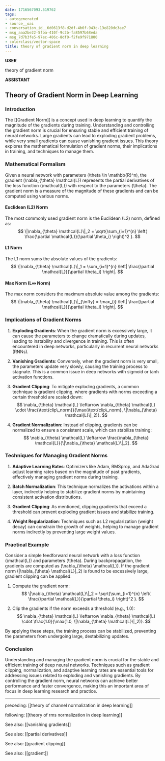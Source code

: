 ```yaml
---
date: 1716567093.519762
tags:
- autogenerated
- source__oai
- conversation_id__6d0613f8-d2df-4b6f-943c-13e820dc3ae7
- msg_aaa2be22-5fba-410f-9c2b-fa8597b68eda
- msg_7d7b3fe5-97ec-406c-8df0-f2fe9f971800
- colorclass/vector-space
title: theory of gradient norm in deep learning
---
```


**USER**

theory of gradient norm


**ASSISTANT**

## Theory of Gradient Norm in Deep Learning

### Introduction

The [[Gradient Norm]] is a concept used in deep learning to quantify the magnitude of the gradients during training. Understanding and controlling the gradient norm is crucial for ensuring stable and efficient training of neural networks. Large gradients can lead to exploding gradient problems, while very small gradients can cause vanishing gradient issues. This theory explores the mathematical formulation of gradient norms, their implications in training, and techniques to manage them.

### Mathematical Formalism

Given a neural network with parameters \(\theta \in \mathbb{R}^n\), the gradient \(\nabla_{\theta} \mathcal{L}\) represents the partial derivatives of the loss function \(\mathcal{L}\) with respect to the parameters \(\theta\). The gradient norm is a measure of the magnitude of these gradients and can be computed using various norms.

#### Euclidean (L2) Norm

The most commonly used gradient norm is the Euclidean (L2) norm, defined as:
$$
\|\nabla_{\theta} \mathcal{L}\|_2 = \sqrt{\sum_{i=1}^{n} \left( \frac{\partial \mathcal{L}}{\partial \theta_i} \right)^2 }.
$$

#### L1 Norm

The L1 norm sums the absolute values of the gradients:
$$
\|\nabla_{\theta} \mathcal{L}\|_1 = \sum_{i=1}^{n} \left| \frac{\partial \mathcal{L}}{\partial \theta_i} \right|.
$$

#### Max Norm (L∞ Norm)

The max norm considers the maximum absolute value among the gradients:
$$
\|\nabla_{\theta} \mathcal{L}\|_{\infty} = \max_{i} \left| \frac{\partial \mathcal{L}}{\partial \theta_i} \right|.
$$

### Implications of Gradient Norms

1. **Exploding Gradients**: When the gradient norm is excessively large, it can cause the parameters to change dramatically during updates, leading to instability and divergence in training. This is often encountered in deep networks, particularly in recurrent neural networks (RNNs).

2. **Vanishing Gradients**: Conversely, when the gradient norm is very small, the parameters update very slowly, causing the training process to stagnate. This is a common issue in deep networks with sigmoid or tanh activation functions.

3. **Gradient Clipping**: To mitigate exploding gradients, a common technique is gradient clipping, where gradients with norms exceeding a certain threshold are scaled down:
   $$
   \nabla_{\theta} \mathcal{L} \leftarrow \nabla_{\theta} \mathcal{L} \cdot \frac{\text{clip\_norm}}{\max(\text{clip\_norm}, \|\nabla_{\theta} \mathcal{L}\|_2)}.
   $$

4. **Gradient Normalization**: Instead of clipping, gradients can be normalized to ensure a consistent scale, which can stabilize training:
   $$
   \nabla_{\theta} \mathcal{L} \leftarrow \frac{\nabla_{\theta} \mathcal{L}}{\|\nabla_{\theta} \mathcal{L}\|_2}.
   $$

### Techniques for Managing Gradient Norms

1. **Adaptive Learning Rates**: Optimizers like Adam, RMSprop, and AdaGrad adjust learning rates based on the magnitude of past gradients, effectively managing gradient norms during training.

2. **Batch Normalization**: This technique normalizes the activations within a layer, indirectly helping to stabilize gradient norms by maintaining consistent activation distributions.

3. **Gradient Clipping**: As mentioned, clipping gradients that exceed a threshold can prevent exploding gradient issues and stabilize training.

4. **Weight Regularization**: Techniques such as L2 regularization (weight decay) can constrain the growth of weights, helping to manage gradient norms indirectly by preventing large weight values.

### Practical Example

Consider a simple feedforward neural network with a loss function \(\mathcal{L}\) and parameters \(\theta\). During backpropagation, the gradients are computed as \(\nabla_{\theta} \mathcal{L}\). If the gradient norm \(\|\nabla_{\theta} \mathcal{L}\|_2\) is found to be excessively large, gradient clipping can be applied:

1. Compute the gradient norm:
   $$
   \|\nabla_{\theta} \mathcal{L}\|_2 = \sqrt{\sum_{i=1}^{n} \left( \frac{\partial \mathcal{L}}{\partial \theta_i} \right)^2 }.
   $$

2. Clip the gradients if the norm exceeds a threshold (e.g., 1.0):
   $$
   \nabla_{\theta} \mathcal{L} \leftarrow \nabla_{\theta} \mathcal{L} \cdot \frac{1.0}{\max(1.0, \|\nabla_{\theta} \mathcal{L}\|_2)}.
   $$

By applying these steps, the training process can be stabilized, preventing the parameters from undergoing large, destabilizing updates.

### Conclusion

Understanding and managing the gradient norm is crucial for the stable and efficient training of deep neural networks. Techniques such as gradient clipping, normalization, and adaptive learning rates are essential tools for addressing issues related to exploding and vanishing gradients. By controlling the gradient norm, neural networks can achieve better performance and faster convergence, making this an important area of focus in deep learning research and practice.


---

preceding: [[theory of channel normalization in deep learning]]  


following: [[theory of rms normalization in deep learning]]

See also: [[vanishing gradients]]


See also: [[partial derivatives]]


See also: [[gradient clipping]]


See also: [[gradient]]